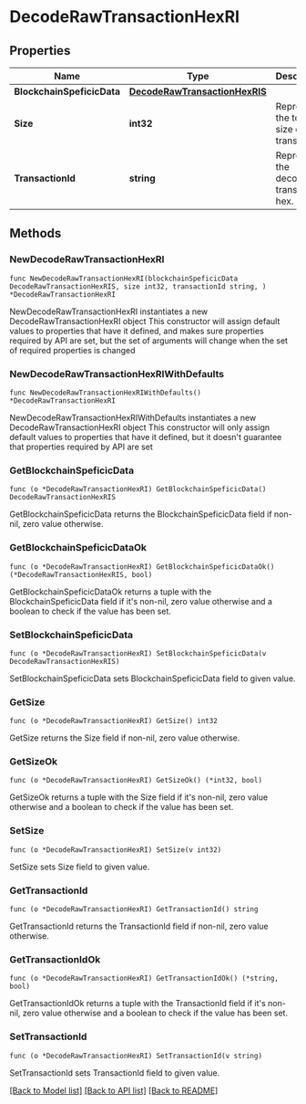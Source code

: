 # DecodeRawTransactionHexRI

## Properties

Name | Type | Description | Notes
------------ | ------------- | ------------- | -------------
**BlockchainSpeficicData** | [**DecodeRawTransactionHexRIS**](DecodeRawTransactionHexRIS.md) |  | 
**Size** | **int32** | Represents the total size of this transaction. | 
**TransactionId** | **string** | Represents the decoded transaction hex. | 

## Methods

### NewDecodeRawTransactionHexRI

`func NewDecodeRawTransactionHexRI(blockchainSpeficicData DecodeRawTransactionHexRIS, size int32, transactionId string, ) *DecodeRawTransactionHexRI`

NewDecodeRawTransactionHexRI instantiates a new DecodeRawTransactionHexRI object
This constructor will assign default values to properties that have it defined,
and makes sure properties required by API are set, but the set of arguments
will change when the set of required properties is changed

### NewDecodeRawTransactionHexRIWithDefaults

`func NewDecodeRawTransactionHexRIWithDefaults() *DecodeRawTransactionHexRI`

NewDecodeRawTransactionHexRIWithDefaults instantiates a new DecodeRawTransactionHexRI object
This constructor will only assign default values to properties that have it defined,
but it doesn't guarantee that properties required by API are set

### GetBlockchainSpeficicData

`func (o *DecodeRawTransactionHexRI) GetBlockchainSpeficicData() DecodeRawTransactionHexRIS`

GetBlockchainSpeficicData returns the BlockchainSpeficicData field if non-nil, zero value otherwise.

### GetBlockchainSpeficicDataOk

`func (o *DecodeRawTransactionHexRI) GetBlockchainSpeficicDataOk() (*DecodeRawTransactionHexRIS, bool)`

GetBlockchainSpeficicDataOk returns a tuple with the BlockchainSpeficicData field if it's non-nil, zero value otherwise
and a boolean to check if the value has been set.

### SetBlockchainSpeficicData

`func (o *DecodeRawTransactionHexRI) SetBlockchainSpeficicData(v DecodeRawTransactionHexRIS)`

SetBlockchainSpeficicData sets BlockchainSpeficicData field to given value.


### GetSize

`func (o *DecodeRawTransactionHexRI) GetSize() int32`

GetSize returns the Size field if non-nil, zero value otherwise.

### GetSizeOk

`func (o *DecodeRawTransactionHexRI) GetSizeOk() (*int32, bool)`

GetSizeOk returns a tuple with the Size field if it's non-nil, zero value otherwise
and a boolean to check if the value has been set.

### SetSize

`func (o *DecodeRawTransactionHexRI) SetSize(v int32)`

SetSize sets Size field to given value.


### GetTransactionId

`func (o *DecodeRawTransactionHexRI) GetTransactionId() string`

GetTransactionId returns the TransactionId field if non-nil, zero value otherwise.

### GetTransactionIdOk

`func (o *DecodeRawTransactionHexRI) GetTransactionIdOk() (*string, bool)`

GetTransactionIdOk returns a tuple with the TransactionId field if it's non-nil, zero value otherwise
and a boolean to check if the value has been set.

### SetTransactionId

`func (o *DecodeRawTransactionHexRI) SetTransactionId(v string)`

SetTransactionId sets TransactionId field to given value.



[[Back to Model list]](../README.md#documentation-for-models) [[Back to API list]](../README.md#documentation-for-api-endpoints) [[Back to README]](../README.md)


